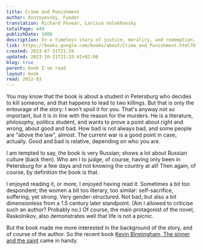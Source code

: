 ```yaml
---  
title: Crime and Punishment  
author: Dostoyevsky, Fyodor  
translation: Richard Pevear, Larissa Volokhonsky  
totalPage: 449  
publishDate: 1866  
description: In a timeless story of justice, morality, and redemption, an impoverished Russian student murders a miserly landlady, a crime that has severe repercussions on his life and his family as he battles his conscience.  
link: https://books.google.com/books/about/Crime_and_Punishment.html?hl=&id=nVGKDgAAQBAJ  
created: 2023-07-31T21:19  
updated: 2023-10-21T21:33:41+02:00  
blog: true  
parent: book I've read  
layout: book  
read: 2022-03  
---  
```

  
You may know that the book is about a student in Petersburg who decides to kill someone, and that happens to lead to two killings. But that is only the entourage of the story: I won't spoil it for you. That's anyway not so important, but it is in line with the reason for the murders. He is a literature, philosophy, politics student, and wants to prove a point about right and wrong, about good and bad. How bad is not always bad, and some people are "above the law", almost. The current war is a good point in case, actually. Good and bad is relative, depending on who you are.    
  
I am tempted to say, the book is very Russian; shows a lot about Russian culture (back then). Who am I to judge, of course, having only been in Petersburg for a few days and not knowing the country at all! Then again, of course, by definition the book is that.    
  
I enjoyed reading it, or more, I enjoyed having read it. Sometimes a bit too despondent; the women a bit too literary, too similar: self-sacrifice, suffering, yet strong. Very gender-structured. Not bad, but also a bit dimensionless from a 1.5 century later standpoint. (Am I allowed to criticise such an author? Probably no.) Of course, the main protagonist of the novel, Raskolnikov, also demonstrates well that life is not a picnic.    
  
But the book made me more interested in the background of the story, and of course of the author.  So the recent book [Kevin Birmingham, The sinner and the saint](./Kevin%20Birmingham,%20The%20sinner%20and%20the%20saint.md) came in handy.